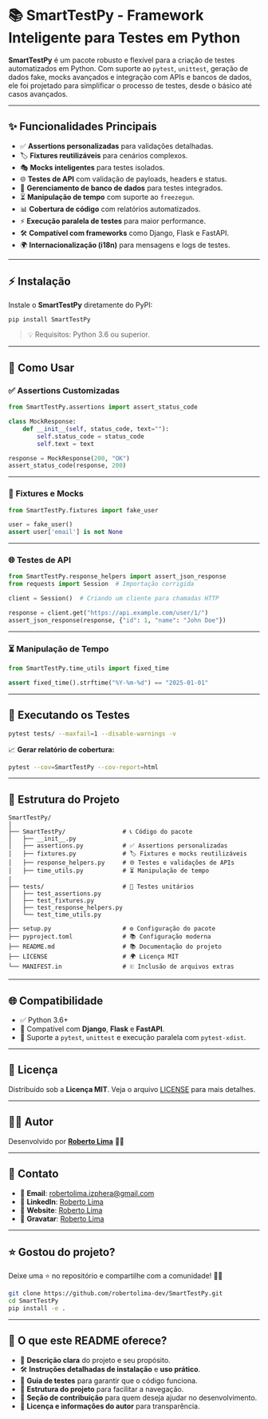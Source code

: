 # 📚 **SmartTestPy** - Framework Inteligente para Testes em Python

**SmartTestPy** é um pacote robusto e flexível para a criação de testes automatizados em Python. Com suporte ao `pytest`, `unittest`, geração de dados fake, mocks avançados e integração com APIs e bancos de dados, ele foi projetado para simplificar o processo de testes, desde o básico até casos avançados.

---

## ✨ **Funcionalidades Principais**
- ✅ **Assertions personalizadas** para validações detalhadas.
- 🏷 **Fixtures reutilizáveis** para cenários complexos.
- 🎭 **Mocks inteligentes** para testes isolados.
- 🌐 **Testes de API** com validação de payloads, headers e status.
- 🏦 **Gerenciamento de banco de dados** para testes integrados.
- ⏳ **Manipulação de tempo** com suporte ao `freezegun`.
- 📊 **Cobertura de código** com relatórios automatizados.
- ⚡ **Execução paralela de testes** para maior performance.
- 🛠 **Compatível com frameworks** como Django, Flask e FastAPI.
- 🌍 **Internacionalização (i18n)** para mensagens e logs de testes.

---

## ⚡ **Instalação**

Instale o **SmartTestPy** diretamente do PyPI:

```bash
pip install SmartTestPy
```

> 💡 Requisitos: Python 3.6 ou superior.

---

## 🚀 **Como Usar**  

### ✅ **Assertions Customizadas**  

```python
from SmartTestPy.assertions import assert_status_code

class MockResponse:
    def __init__(self, status_code, text=""):
        self.status_code = status_code
        self.text = text

response = MockResponse(200, "OK")
assert_status_code(response, 200)
```

---

### 🧪 **Fixtures e Mocks**  

```python
from SmartTestPy.fixtures import fake_user

user = fake_user()
assert user['email'] is not None
```

---

### 🌐 **Testes de API**  

```python
from SmartTestPy.response_helpers import assert_json_response
from requests import Session  # Importação corrigida

client = Session()  # Criando um cliente para chamadas HTTP

response = client.get("https://api.example.com/user/1/")
assert_json_response(response, {"id": 1, "name": "John Doe"})
```

---

### ⏳ **Manipulação de Tempo**  

```python
from SmartTestPy.time_utils import fixed_time

assert fixed_time().strftime("%Y-%m-%d") == "2025-01-01"
```

---

## 🏃 **Executando os Testes**  

```bash
pytest tests/ --maxfail=1 --disable-warnings -v
```

📈 **Gerar relatório de cobertura:**  

```bash
pytest --cov=SmartTestPy --cov-report=html
```

---

## 🏰 **Estrutura do Projeto**
```
SmartTestPy/
│
├── SmartTestPy/                # 📞 Código do pacote
│   ├── __init__.py
│   ├── assertions.py           # ✅ Assertions personalizadas
│   ├── fixtures.py             # 🏷 Fixtures e mocks reutilizáveis
│   ├── response_helpers.py     # 🌐 Testes e validações de APIs
│   ├── time_utils.py           # ⏳ Manipulação de tempo
│
├── tests/                      # 🧪 Testes unitários
│   ├── test_assertions.py
│   ├── test_fixtures.py
│   ├── test_response_helpers.py
│   └── test_time_utils.py
│
├── setup.py                    # ⚙️ Configuração do pacote
├── pyproject.toml              # 📚 Configuração moderna
├── README.md                   # 📚 Documentação do projeto
├── LICENSE                     # 🌍 Licença MIT
└── MANIFEST.in                 # 🗉 Inclusão de arquivos extras
```

---

## 🌐 **Compatibilidade**
- ✅ Python 3.6+
- 🚀 Compatível com **Django**, **Flask** e **FastAPI**.
- 🐍 Suporte a `pytest`, `unittest` e execução paralela com `pytest-xdist`.

---

## 📝 **Licença**

Distribuído sob a **Licença MIT**. Veja o arquivo [LICENSE](LICENSE) para mais detalhes.

---

## 👨‍💻 **Autor**

Desenvolvido por **[Roberto Lima](https://github.com/robertolima-dev)** 🚀✨

---

## 💬 **Contato**

- 📧 **Email**: robertolima.izphera@gmail.com
- 💼 **LinkedIn**: [Roberto Lima](https://www.linkedin.com/in/roberto-lima-01/)
- 💼 **Website**: [Roberto Lima](https://robertolima-developer.vercel.app/)
- 💼 **Gravatar**: [Roberto Lima](https://gravatar.com/deliciouslyautomaticf57dc92af0)
---

## ⭐ **Gostou do projeto?**

Deixe uma ⭐ no repositório e compartilhe com a comunidade! 🚀✨  

```bash
git clone https://github.com/robertolima-dev/SmartTestPy.git
cd SmartTestPy
pip install -e .
```

---

## 🌟 **O que este README oferece?**
- 🎯 **Descrição clara** do projeto e seu propósito.  
- 🛠 **Instruções detalhadas de instalação** e **uso prático**.  
- 🧪 **Guia de testes** para garantir que o código funciona.  
- 🏰 **Estrutura do projeto** para facilitar a navegação.  
- 🔄 **Seção de contribuição** para quem deseja ajudar no desenvolvimento.  
- 📝 **Licença e informações do autor** para transparência.

